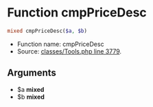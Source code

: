 Function cmpPriceDesc
===========================





```php
mixed cmpPriceDesc($a, $b)
```

* Function name: cmpPriceDesc
* Source: [classes/Tools.php line 3779](https://github.com/PrestaShop/PrestaShop/blob/1.6.1.1/classes/Tools.php#L3779).

Arguments
---------

* $a **mixed**
* $b **mixed**

